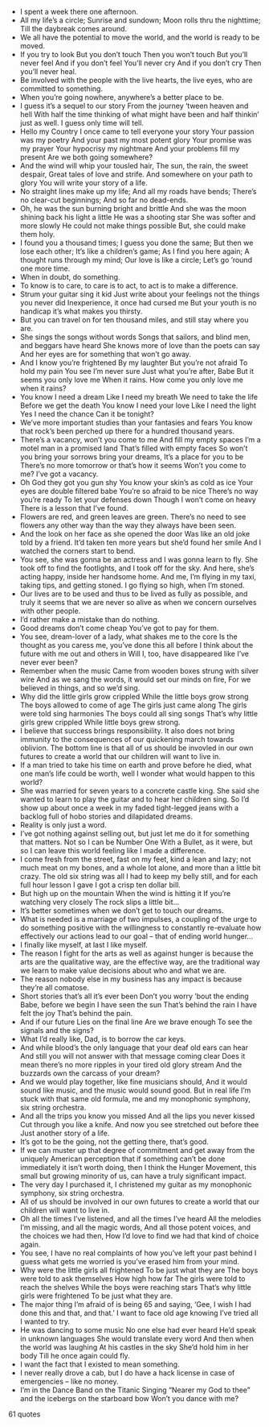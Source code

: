  - I spent a week there one afternoon.
 - All my life’s a circle; Sunrise and sundown; Moon rolls thru the nighttime; Till the daybreak comes around.
 - We all have the potential to move the world, and the world is ready to be moved.
 - If you try to look But you don’t touch Then you won’t touch But you’ll never feel And if you don’t feel You’ll never cry And if you don’t cry Then you’ll never heal.
 - Be involved with the people with the live hearts, the live eyes, who are committed to something.
 - When you’re going nowhere, anywhere’s a better place to be.
 - I guess it’s a sequel to our story From the journey ‘tween heaven and hell With half the time thinking of what might have been and half thinkin’ just as well. I guess only time will tell.
 - Hello my Country I once came to tell everyone your story Your passion was my poetry And your past my most potent glory Your promise was my prayer Your hypocrisy my nightmare And your problems fill my present Are we both going somewhere?
 - And the wind will whip your tousled hair, The sun, the rain, the sweet despair, Great tales of love and strife. And somewhere on your path to glory You will write your story of a life.
 - No straight lines make up my life; And all my roads have bends; There’s no clear-cut beginnings; And so far no dead-ends.
 - Oh, he was the sun burning bright and brittle And she was the moon shining back his light a little He was a shooting star She was softer and more slowly He could not make things possible But, she could make them holy.
 - I found you a thousand times; I guess you done the same; But then we lose each other; It’s like a children’s game; As I find you here again; A thought runs through my mind; Our love is like a circle; Let’s go ’round one more time.
 - When in doubt, do something.
 - To know is to care, to care is to act, to act is to make a difference.
 - Strum your guitar sing it kid Just write about your feelings not the things you never did Inexperience, it once had cursed me But your youth is no handicap it’s what makes you thirsty.
 - But you can travel on for ten thousand miles, and still stay where you are.
 - She sings the songs without words Songs that sailors, and blind men, and beggars have heard She knows more of love than the poets can say And her eyes are for something that won’t go away.
 - And I know you’re frightened By my laughter But you’re not afraid To hold my pain You see I’m never sure Just what you’re after, Babe But it seems you only love me When it rains. How come you only love me when it rains?
 - You know I need a dream Like I need my breath We need to take the life Before we get the death You know I need your love Like I need the light Yes I need the chance Can it be tonight?
 - We’ve more important studies than your fantasies and fears You know that rock’s been perched up there for a hundred thousand years.
 - There’s a vacancy, won’t you come to me And fill my empty spaces I’m a motel man in a promised land That’s filled with empty faces So won’t you bring your sorrows bring your dreams, It’s a place for you to be There’s no more tomorrow or that’s how it seems Won’t you come to me? I’ve got a vacancy.
 - Oh God they got you gun shy You know your skin’s as cold as ice Your eyes are double filtered babe You’re so afraid to be nice There’s no way you’re ready To let your defenses down Though I won’t come on heavy There is a lesson that I’ve found.
 - Flowers are red, and green leaves are green. There’s no need to see flowers any other way than the way they always have been seen.
 - And the look on her face as she opened the door Was like an old joke told by a friend. It’d taken ten more years but she’d found her smile And I watched the corners start to bend.
 - You see, she was gonna be an actress and I was gonna learn to fly. She took off to find the footlights, and I took off for the sky. And here, she’s acting happy, inside her handsome home. And me, I’m flying in my taxi, taking tips, and getting stoned. I go flying so high, when I’m stoned.
 - Our lives are to be used and thus to be lived as fully as possible, and truly it seems that we are never so alive as when we concern ourselves with other people.
 - I’d rather make a mistake than do nothing.
 - Good dreams don’t come cheap You’ve got to pay for them.
 - You see, dream-lover of a lady, what shakes me to the core Is the thought as you caress me, you’ve done this all before I think about the future with me out and others in Will I, too, have disappeared like I’ve never ever been?
 - Remember when the music Came from wooden boxes strung with silver wire And as we sang the words, it would set our minds on fire, For we believed in things, and so we’d sing.
 - Why did the little girls grow crippled While the little boys grow strong The boys allowed to come of age The girls just came along The girls were told sing harmonies The boys could all sing songs That’s why little girls grew crippled While little boys grew strong.
 - I believe that success brings responsibility. It also does not bring immunity to the consequences of our quickening march towards oblivion. The bottom line is that all of us should be invovled in our own futures to create a world that our children will want to live in.
 - If a man tried to take his time on earth and prove before he died, what one man’s life could be worth, well I wonder what would happen to this world?
 - She was married for seven years to a concrete castle king. She said she wanted to learn to play the guitar and to hear her children sing. So I’d show up about once a week in my faded tight-legged jeans with a backlog full of hobo stories and dilapidated dreams.
 - Reality is only just a word.
 - I’ve got nothing against selling out, but just let me do it for something that matters. Not so I can be Number One With a Bullet, as it were, but so I can leave this world feeling like I made a difference.
 - I come fresh from the street, fast on my feet, kind a lean and lazy; not much meat on my bones, and a whole lot alone, and more than a little bit crazy. The old six string was all I had to keep my belly still, and for each full hour lesson I gave I got a crisp ten dollar bill.
 - But high up on the mountain When the wind is hitting it If you’re watching very closely The rock slips a little bit...
 - It’s better sometimes when we don’t get to touch our dreams.
 - What is needed is a marriage of two impulses, a coupling of the urge to do something positive with the willingness to constantly re-evaluate how effectively our actions lead to our goal – that of ending world hunger...
 - I finally like myself, at last I like myself.
 - The reason I fight for the arts as well as against hunger is because the arts are the qualitative way, are the effective way, are the traditional way we learn to make value decisions about who and what we are.
 - The reason nobody else in my business has any impact is because they’re all comatose.
 - Short stories that’s all it’s ever been Don’t you worry ’bout the ending Babe, before we begin I have seen the sun That’s behind the rain I have felt the joy That’s behind the pain.
 - And if our future Lies on the final line Are we brave enough To see the signals and the signs?
 - What I’d really like, Dad, is to borrow the car keys.
 - And while blood’s the only language that your deaf old ears can hear And still you will not answer with that message coming clear Does it mean there’s no more ripples in your tired old glory stream And the buzzards own the carcass of your dream?
 - And we would play together, like fine musicians should, And it would sound like music, and the music would sound good. But in real life I’m stuck with that same old formula, me and my monophonic symphony, six string orchestra.
 - And all the trips you know you missed And all the lips you never kissed Cut through you like a knife. And now you see stretched out before thee Just another story of a life.
 - It’s got to be the going, not the getting there, that’s good.
 - If we can muster up that degree of commitment and get away from the uniquely American perception that if something can’t be done immediately it isn’t worth doing, then I think the Hunger Movement, this small but growing minority of us, can have a truly significant impact.
 - The very day I purchased it, I christened my guitar as my monophonic symphony, six string orchestra.
 - All of us should be involved in our own futures to create a world that our children will want to live in.
 - Oh all the times I’ve listened, and all the times I’ve heard All the melodies I’m missing, and all the magic words, And all those potent voices, and the choices we had then, How I’d love to find we had that kind of choice again.
 - You see, I have no real complaints of how you’ve left your past behind I guess what gets me worried is you’ve erased him from your mind.
 - Why were the little girls all frightened To be just what they are The boys were told to ask themselves How high how far The girls were told to reach the shelves While the boys were reaching stars That’s why little girls were frightened To be just what they are.
 - The major thing I’m afraid of is being 65 and saying, ‘Gee, I wish I had done this and that, and that.’ I want to face old age knowing I’ve tried all I wanted to try.
 - He was dancing to some music No one else had ever heard He’d speak in unknown languages She would translate every word And then when the world was laughing At his castles in the sky She’d hold him in her body Till he once again could fly.
 - I want the fact that I existed to mean something.
 - I never really drove a cab, but I do have a hack license in case of emergencies – like no money.
 - I’m in the Dance Band on the Titanic Singing “Nearer my God to thee” and the icebergs on the starboard bow Won’t you dance with me?

61 quotes